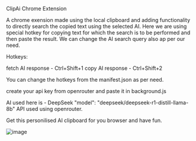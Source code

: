 ClipAi Chrome Extension

A chrome exension made using the local clipboard and adding functionality to directly search the copied text using the selected AI. 
Here we are using special hotkey for copying text for which the search is to be performed and then paste the result.
We can change the AI search query also ap per our need.

Hotkeys:

fetch AI response - Ctrl+Shift+1
copy AI response - Ctrl+Shift+2

You can change the hotkeys from the manifest.json as per need.

create your api key from openrouter and paste it in background.js

AI used here is - DeepSeek "model": "deepseek/deepseek-r1-distill-llama-8b" 
API used using openrouter.

Get this personilised AI clipboard for you browser and have fun.

![image](https://github.com/user-attachments/assets/cf704c92-ef70-4a54-a6fb-a7cfcd213dcd)


